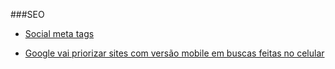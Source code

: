 ###SEO
* [Social meta tags](http://willianjusten.com.br/social-meta-tags/)

* [Google vai priorizar sites com versão mobile em buscas feitas no celular](http://www.techtudo.com.br/noticias/noticia/2015/02/google-vai-priorizar-sites-com-versao-mobile-em-buscas-feitas-no-celular.html)
